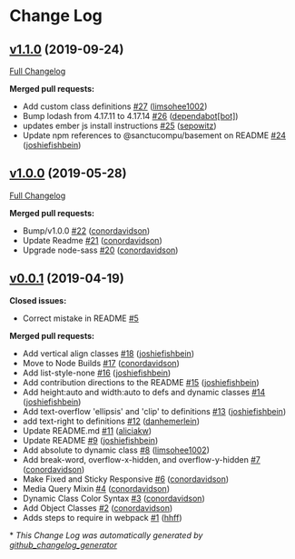 # Change Log

## [v1.1.0](https://github.com/sanctuarycomputer/basement/tree/v1.1.0) (2019-09-24)
[Full Changelog](https://github.com/sanctuarycomputer/basement/compare/v1.0.0...v1.1.0)

**Merged pull requests:**

- Add custom class definitions [\#27](https://github.com/sanctuarycomputer/basement/pull/27) ([limsohee1002](https://github.com/limsohee1002))
- Bump lodash from 4.17.11 to 4.17.14 [\#26](https://github.com/sanctuarycomputer/basement/pull/26) ([dependabot[bot]](https://github.com/apps/dependabot))
- updates ember js install instructions [\#25](https://github.com/sanctuarycomputer/basement/pull/25) ([sepowitz](https://github.com/sepowitz))
- Update npm references to @sanctucompu/basement on README [\#24](https://github.com/sanctuarycomputer/basement/pull/24) ([joshiefishbein](https://github.com/joshiefishbein))

## [v1.0.0](https://github.com/sanctuarycomputer/basement/tree/v1.0.0) (2019-05-28)
[Full Changelog](https://github.com/sanctuarycomputer/basement/compare/v0.0.1...v1.0.0)

**Merged pull requests:**

- Bump/v1.0.0 [\#22](https://github.com/sanctuarycomputer/basement/pull/22) ([conordavidson](https://github.com/conordavidson))
- Update Readme [\#21](https://github.com/sanctuarycomputer/basement/pull/21) ([conordavidson](https://github.com/conordavidson))
- Upgrade node-sass [\#20](https://github.com/sanctuarycomputer/basement/pull/20) ([conordavidson](https://github.com/conordavidson))

## [v0.0.1](https://github.com/sanctuarycomputer/basement/tree/v0.0.1) (2019-04-19)
**Closed issues:**

- Correct mistake in README [\#5](https://github.com/sanctuarycomputer/basement/issues/5)

**Merged pull requests:**

- Add vertical align classes [\#18](https://github.com/sanctuarycomputer/basement/pull/18) ([joshiefishbein](https://github.com/joshiefishbein))
- Move to Node Builds [\#17](https://github.com/sanctuarycomputer/basement/pull/17) ([conordavidson](https://github.com/conordavidson))
- Add list-style-none [\#16](https://github.com/sanctuarycomputer/basement/pull/16) ([joshiefishbein](https://github.com/joshiefishbein))
- Add contribution directions to the README [\#15](https://github.com/sanctuarycomputer/basement/pull/15) ([joshiefishbein](https://github.com/joshiefishbein))
- Add height:auto and width:auto to defs and dynamic classes [\#14](https://github.com/sanctuarycomputer/basement/pull/14) ([joshiefishbein](https://github.com/joshiefishbein))
- Add text-overflow 'ellipsis' and 'clip' to definitions [\#13](https://github.com/sanctuarycomputer/basement/pull/13) ([joshiefishbein](https://github.com/joshiefishbein))
- add text-right to definitions [\#12](https://github.com/sanctuarycomputer/basement/pull/12) ([danhemerlein](https://github.com/danhemerlein))
- Update README.md [\#11](https://github.com/sanctuarycomputer/basement/pull/11) ([aliciakw](https://github.com/aliciakw))
- Update README [\#9](https://github.com/sanctuarycomputer/basement/pull/9) ([joshiefishbein](https://github.com/joshiefishbein))
- Add absolute to dynamic class [\#8](https://github.com/sanctuarycomputer/basement/pull/8) ([limsohee1002](https://github.com/limsohee1002))
- Add break-word, overflow-x-hidden, and overflow-y-hidden  [\#7](https://github.com/sanctuarycomputer/basement/pull/7) ([conordavidson](https://github.com/conordavidson))
- Make Fixed and Sticky Responsive [\#6](https://github.com/sanctuarycomputer/basement/pull/6) ([conordavidson](https://github.com/conordavidson))
- Media Query Mixin [\#4](https://github.com/sanctuarycomputer/basement/pull/4) ([conordavidson](https://github.com/conordavidson))
- Dynamic Class Color Syntax [\#3](https://github.com/sanctuarycomputer/basement/pull/3) ([conordavidson](https://github.com/conordavidson))
- Add Object Classes [\#2](https://github.com/sanctuarycomputer/basement/pull/2) ([conordavidson](https://github.com/conordavidson))
- Adds steps to require in webpack [\#1](https://github.com/sanctuarycomputer/basement/pull/1) ([hhff](https://github.com/hhff))



\* *This Change Log was automatically generated by [github_changelog_generator](https://github.com/skywinder/Github-Changelog-Generator)*